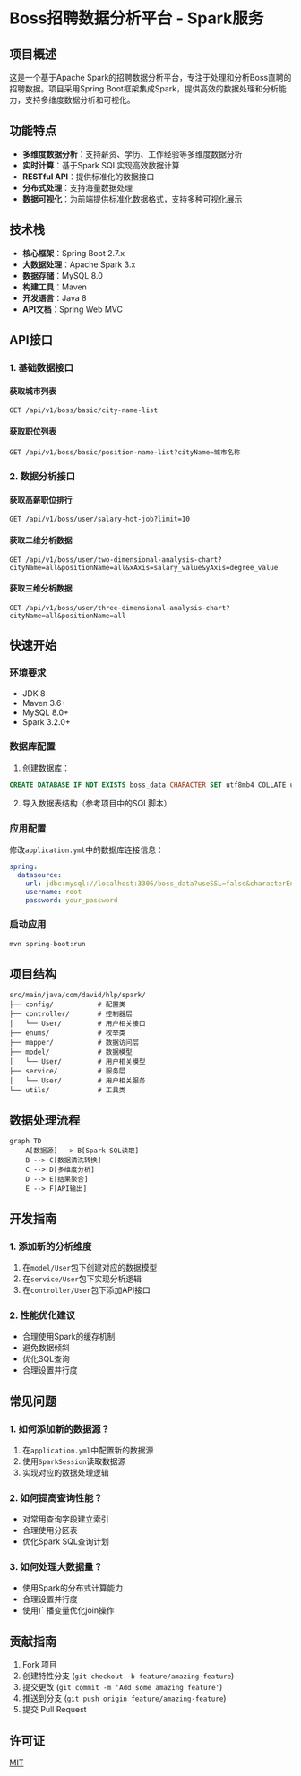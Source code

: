 # Boss招聘数据分析平台 - Spark服务

## 项目概述

这是一个基于Apache Spark的招聘数据分析平台，专注于处理和分析Boss直聘的招聘数据。项目采用Spring Boot框架集成Spark，提供高效的数据处理和分析能力，支持多维度数据分析和可视化。

## 功能特点

- **多维度数据分析**：支持薪资、学历、工作经验等多维度数据分析
- **实时计算**：基于Spark SQL实现高效数据计算
- **RESTful API**：提供标准化的数据接口
- **分布式处理**：支持海量数据处理
- **数据可视化**：为前端提供标准化数据格式，支持多种可视化展示

## 技术栈

- **核心框架**：Spring Boot 2.7.x
- **大数据处理**：Apache Spark 3.x
- **数据存储**：MySQL 8.0
- **构建工具**：Maven
- **开发语言**：Java 8
- **API文档**：Spring Web MVC

## API接口

### 1. 基础数据接口

#### 获取城市列表
```
GET /api/v1/boss/basic/city-name-list
```

#### 获取职位列表
```
GET /api/v1/boss/basic/position-name-list?cityName=城市名称
```

### 2. 数据分析接口

#### 获取高薪职位排行
```
GET /api/v1/boss/user/salary-hot-job?limit=10
```

#### 获取二维分析数据
```
GET /api/v1/boss/user/two-dimensional-analysis-chart?cityName=all&positionName=all&xAxis=salary_value&yAxis=degree_value
```

#### 获取三维分析数据
```
GET /api/v1/boss/user/three-dimensional-analysis-chart?cityName=all&positionName=all
```

## 快速开始

### 环境要求

- JDK 8
- Maven 3.6+
- MySQL 8.0+
- Spark 3.2.0+

### 数据库配置

1. 创建数据库：
```sql
CREATE DATABASE IF NOT EXISTS boss_data CHARACTER SET utf8mb4 COLLATE utf8mb4_unicode_ci;
```

2. 导入数据表结构（参考项目中的SQL脚本）

### 应用配置

修改`application.yml`中的数据库连接信息：

```yaml
spring:
  datasource:
    url: jdbc:mysql://localhost:3306/boss_data?useSSL=false&characterEncoding=UTF-8
    username: root
    password: your_password
```

### 启动应用

```bash
mvn spring-boot:run
```

## 项目结构

```
src/main/java/com/david/hlp/spark/
├── config/           # 配置类
├── controller/       # 控制器层
│   └── User/         # 用户相关接口
├── enums/            # 枚举类
├── mapper/           # 数据访问层
├── model/            # 数据模型
│   └── User/         # 用户相关模型
├── service/          # 服务层
│   └── User/         # 用户相关服务
└── utils/            # 工具类
```

## 数据处理流程

```mermaid
graph TD
    A[数据源] --> B[Spark SQL读取]
    B --> C[数据清洗转换]
    C --> D[多维度分析]
    D --> E[结果聚合]
    E --> F[API输出]
```

## 开发指南

### 1. 添加新的分析维度

1. 在`model/User`包下创建对应的数据模型
2. 在`service/User`包下实现分析逻辑
3. 在`controller/User`包下添加API接口

### 2. 性能优化建议

- 合理使用Spark的缓存机制
- 避免数据倾斜
- 优化SQL查询
- 合理设置并行度

## 常见问题

### 1. 如何添加新的数据源？

1. 在`application.yml`中配置新的数据源
2. 使用`SparkSession`读取数据源
3. 实现对应的数据处理逻辑

### 2. 如何提高查询性能？

- 对常用查询字段建立索引
- 合理使用分区表
- 优化Spark SQL查询计划

### 3. 如何处理大数据量？

- 使用Spark的分布式计算能力
- 合理设置并行度
- 使用广播变量优化join操作

## 贡献指南

1. Fork 项目
2. 创建特性分支 (`git checkout -b feature/amazing-feature`)
3. 提交更改 (`git commit -m 'Add some amazing feature'`)
4. 推送到分支 (`git push origin feature/amazing-feature`)
5. 提交 Pull Request

## 许可证

[MIT](LICENSE)